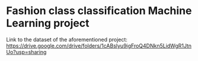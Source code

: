 # Fashion class classification Machine Learning project
Link to the  dataset of the aforementioned project:
https://drive.google.com/drive/folders/1cABslyu9igFroQ4DNkn5LidWgR1JtnUo?usp=sharing
